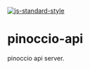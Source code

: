 
[![js-standard-style](https://cdn.rawgit.com/feross/standard/master/badge.svg)](https://github.com/feross/standard)

pinoccio-api
============

pinoccio api server. 



